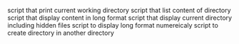 script that print current working directory
script that list content of directory
script that display content in long format
script that display current directory including hidden files
script to display long format numereicaly
script to create directory in another directory
